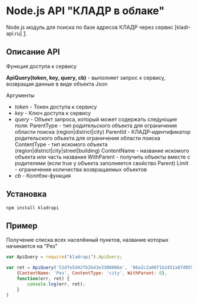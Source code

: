 Node.js API "КЛАДР в облаке"
============================

Node.js модуль для поиска по базе адресов КЛАДР через сервис [kladr-api.ru] [1].

Описание API
------------

Функция доступа к сервису

**ApiQuery(token, key, query, cb)** - выполняет запрос к сервису, возвращая данные в виде объекта Json

Аргументы
* *token* - Токен доступа к сервису
* *key* - Ключ доступа к сервису
* *query* - Объект запроса, который может содержать следующие поля:
	ParentType - тип родительского объекта для ограничения области поиска (region|district|city)
	ParentId - КЛАДР-идентификатор родительского объекта для ограничения области поиска
	ContentType - тип искомого объекта (region|district|city|street|building)
	ContentName - название искомого объекта или часть названия
	WithParent - получить объекты вместе с родителями (если true у объекта заполняется свойство Parent)
	Limit - ограничение количества возвращаемых объектов
* *cb* - Коллбэк-функция

Установка
---------

`````
npm install kladrapi
`````

Пример
------

Получение списка всех населённый пунктов, название которых начинается на "Ряз"

`````js
var ApiQuery = require("kladrapi").ApiQuery;

var ret = ApiQuery('51dfe5d42fb2b43e3300006e', '86a2c2a06f1b2451a87d05512cc2c3edfdf41969',
	{ContentName: 'Ряз', ContentType: 'city', WithParent: 0},
	function(err, ret) {
		console.log(err, ret);
	}
)
`````

[1]: http://kladr-api.ru/        "КЛАДР API"
